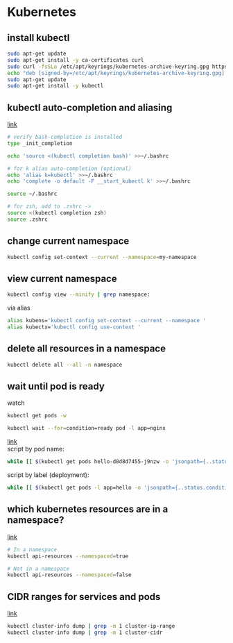 # Kubernetes

## install kubectl
```sh
sudo apt-get update
sudo apt-get install -y ca-certificates curl
sudo curl -fsSLo /etc/apt/keyrings/kubernetes-archive-keyring.gpg https://packages.cloud.google.com/apt/doc/apt-key.gpg
echo "deb [signed-by=/etc/apt/keyrings/kubernetes-archive-keyring.gpg] https://apt.kubernetes.io/ kubernetes-xenial main" | sudo tee /etc/apt/sources.list.d/kubernetes.list
sudo apt-get update
sudo apt-get install -y kubectl
```

## kubectl auto-completion and aliasing
[link](https://kubernetes.io/docs/tasks/tools/included/optional-kubectl-configs-bash-linux/)
```sh
# verify bash-completion is installed 
type _init_completion

echo 'source <(kubectl completion bash)' >>~/.bashrc

# for k alias auto-completion (optional)
echo 'alias k=kubectl' >>~/.bashrc
echo 'complete -o default -F __start_kubectl k' >>~/.bashrc

source ~/.bashrc
```

```sh
# for zsh, add to .zshrc ->
source <(kubectl completion zsh)
source .zshrc
```

## change current namespace
```sh
kubectl config set-context --current --namespace=my-namespace
```

## view current namespace
```sh
kubectl config view --minify | grep namespace:
```

via alias
```sh
alias kubens='kubectl config set-context --current --namespace '
alias kubectx='kubectl config use-context '
```

## delete all resources in a namespace
```sh
kubectl delete all --all -n namespace
```

## wait until pod is ready

watch
```sh
kubectl get pods -w
```

```sh
kubectl wait --for=condition=ready pod -l app=nginx
```

[link](https://reuvenharrison.medium.com/how-to-wait-for-a-kubernetes-pod-to-be-ready-one-liner-144bbbb5a76f) <br />
script by pod name:
```sh
while [[ $(kubectl get pods hello-d8d8d7455-j9nzw -o 'jsonpath={..status.conditions[?(@.type=="Ready")].status}') != "True" ]]; do echo "waiting for pod" && sleep 1; done
```

script by label (deployment):
```sh
while [[ $(kubectl get pods -l app=hello -o 'jsonpath={..status.conditions[?(@.type=="Ready")].status}') != "True" ]]; do echo "waiting for pod" && sleep 1; done
```

## which kubernetes resources are in a namespace?
[link](https://kubernetes.io/docs/concepts/overview/working-with-objects/namespaces/#not-all-objects-are-in-a-namespace)
```sh
# In a namespace
kubectl api-resources --namespaced=true

# Not in a namespace
kubectl api-resources --namespaced=false
```

## CIDR ranges for services and pods
[link](https://stackoverflow.com/questions/44190607/how-do-you-find-the-cluster-service-cidr-of-a-kubernetes-cluster)
```sh
kubectl cluster-info dump | grep -m 1 cluster-ip-range
kubectl cluster-info dump | grep -m 1 cluster-cidr
```
